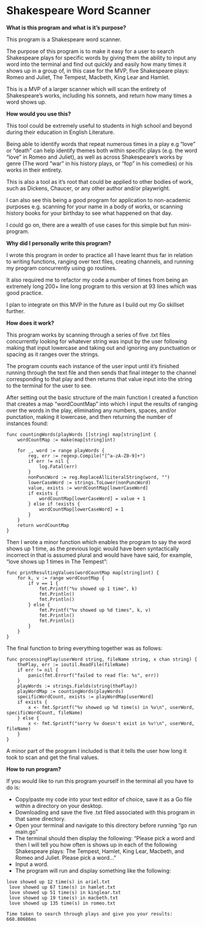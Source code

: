 # Shakespeare Word Scanner

**What is this program and what is it’s purpose?**

This program is a Shakespeare word scanner. 

The purpose of this program is to make it easy for a user to search Shakespeare plays for specific words by giving them the ability to input any word into the terminal and find out quickly and easily how many times it shows up in a group of, in this case for the MVP, five Shakespeare plays: Romeo and Juliet, The Tempest, Macbeth, King Lear and Hamlet.

This is a MVP of a larger scanner which will scan the entirety of Shakespeare’s works, including his sonnets, and return how many times a word shows up. 

**How would you use this?**

This tool could be extremely useful to students in high school and beyond during their education in English Literature. 

Being able to identify words that repeat numerous times in a play e.g “love” or “death” can help identify themes both within specific plays (e.g. the word “love” in Romeo and Juliet), as well as across Shakespeare’s works by genre (The word “war” in his history plays, or “fop” in his comedies) or his works in their entirety. 

This is also a tool as it’s root that could be applied to other bodies of work, such as Dickens, Chaucer, or any other author and/or playwright. 

I can also see this being a good program for application to non-academic purposes e.g. scanning for your name in a body of works, or scanning history books for your birthday to see what happened on that day. 

I could go on, there are a wealth of use cases for this simple but fun mini-program. 

**Why did I personally write this program?**

I wrote this program in order to practice all I have learnt thus far in relation to writing functions, ranging over text files, creating channels, and running my program concurrently using go routines. 

It also required me to refactor my code a number of times from being an extremely long 200+ line long program to this version at 93 lines which was good practice.

I plan to integrate on this MVP in the future as I build out my Go skillset further. 

**How does it work?** 

This program works by scanning through a series of five .txt files concurrently looking for whatever string was input by the user following making that input lowercase and taking out and ignoring any punctuation or spacing as it ranges over the strings. 

The program counts each instance of the user input until it’s finished running through the text file and then sends that final integer to the channel corresponding to that play and then returns that value input into the string to the terminal for the user to see.  

After setting out the basic structure of the main function I created a function that creates a map “wordCountMap” into which I input the results of ranging over the words in the play, eliminating any numbers, spaces, and/or punctation, making it lowercase, and then returning the number of instances found: 

```
func countingWords(playWords []string) map[string]int {
    wordCountMap := make(map[string]int)

    for _, word := range playWords {
        reg, err := regexp.Compile("[^a-zA-Z0-9]+")
        if err != nil {
            log.Fatal(err)
        }
        nonPuncWord := reg.ReplaceAllLiteralString(word, "")
        lowerCaseWord := strings.ToLower(nonPuncWord)
        value, exists := wordCountMap[lowerCaseWord]
        if exists {
            wordCountMap[lowerCaseWord] = value + 1
        } else if !exists {
            wordCountMap[lowerCaseWord] = 1
        }
    }
    return wordCountMap
}

```

Then I wrote a minor function which enables the program to say the word shows up 1 time, as the previous logic would have been syntactically incorrect in that is assumed plural and would have have said, for example, “love shows up 1 times in The Tempest”: 

```
func printResultingValues(wordCountMap map[string]int) {
    for k, v := range wordCountMap {
        if v == 1 {
            fmt.Printf("%v showed up 1 time", k)
            fmt.Println()
            fmt.Println()
        } else {
            fmt.Printf("%v showed up %d times", k, v)
            fmt.Println()
            fmt.Println()
        }
    }
}

```

The final function to bring everything together was as follows: 

```
func processingPlay(userWord string, fileName string, x chan string) {
    thePlay, err := ioutil.ReadFile(fileName)
    if err != nil {
        panic(fmt.Errorf("failed to read fle: %s", err))
    }
    playWords := strings.Fields(string(thePlay))
    playWordMap := countingWords(playWords)
    specificWordCount, exists := playWordMap[userWord]
    if exists {
        x <- fmt.Sprintf("%v showed up %d time(s) in %v\n", userWord, specificWordCount, fileName)
    } else {
        x <- fmt.Sprintf("sorry %v doesn't exist in %v!\n", userWord, fileName)
    }
}

```

A minor part of the program I included is that it tells the user how long it took to scan and get the final values. 

**How to run program?**

If you would like to run this program yourself in the terminal all you have to do is: 
- Copy/paste my code into your text editor of choice, save it as a Go file within a directory on your desktop. 
- Downloading and save the five .txt filed associated with this program in that same directory. 
- Open your terminal and navigate to this directory before running “go run main.go” 
- The terminal should then display the following: “Please pick a word and then I will tell you how often is shows up in each of the following Shakespeare plays: The Tempest, Hamlet, King Lear, Macbeth, and Romeo and Juliet. Please pick a word...” 
- Input a word. 
- The program will run and display something like the following: 

```
love showed up 12 time(s) in ariel.txt
 love showed up 67 time(s) in hamlet.txt
 love showed up 51 time(s) in kinglear.txt
 love showed up 19 time(s) in macbeth.txt
 love showed up 135 time(s) in romeo.txt

Time taken to search through plays and give you your results: 660.80686ms
```

